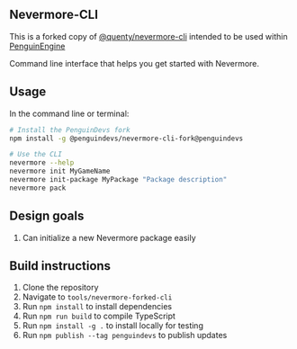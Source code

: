 ## Nevermore-CLI

This is a forked copy of [@quenty/nevermore-cli](https://www.npmjs.com/package/@quenty/nevermore-cli) intended to be used within [PenguinEngine](https://github.com/PenguinDevs/PenguinEngine)

Command line interface that helps you get started with Nevermore.

## Usage

In the command line or terminal:

```bash
# Install the PenguinDevs fork
npm install -g @penguindevs/nevermore-cli-fork@penguindevs

# Use the CLI
nevermore --help
nevermore init MyGameName
nevermore init-package MyPackage "Package description"
nevermore pack
```

## Design goals

1. Can initialize a new Nevermore package easily

## Build instructions

1. Clone the repository
2. Navigate to `tools/nevermore-forked-cli`
3. Run `npm install` to install dependencies
4. Run `npm run build` to compile TypeScript
5. Run `npm install -g .` to install locally for testing
6. Run `npm publish --tag penguindevs` to publish updates
